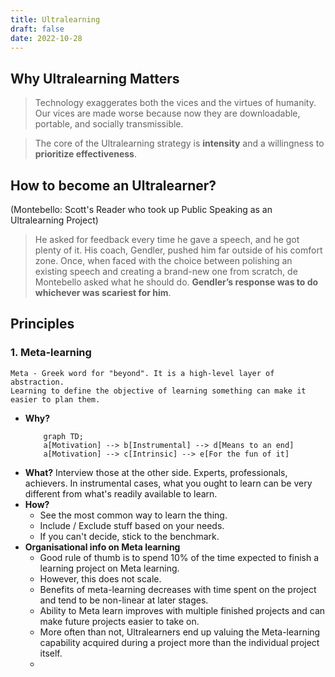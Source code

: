 ```yaml
---
title: Ultralearning
draft: false
date: 2022-10-28
---
```


## Why Ultralearning Matters
> Technology exaggerates both the vices and the virtues of humanity. Our vices are made worse because now they are downloadable, portable, and socially transmissible. 

> The core of the Ultralearning strategy is **intensity** and a willingness to **prioritize effectiveness**. 

## How to become an Ultralearner?
(Montebello: Scott's Reader who took up Public Speaking as an Ultralearning Project)
> He asked for feedback every time he gave a speech, and he got plenty of it. His coach, Gendler, pushed him far outside of his comfort zone. Once, when faced with the choice between polishing an existing speech and creating a brand-new one from scratch, de Montebello asked what he should do. **Gendler’s response was to do whichever was scariest for him**.

## Principles
### 1. Meta-learning
	Meta - Greek word for "beyond". It is a high-level layer of abstraction. 
	Learning to define the objective of learning something can make it easier to plan them.  
- **Why?**
	```mermaid
		graph TD;
		a[Motivation] --> b[Instrumental] --> d[Means to an end]
		a[Motivation] --> c[Intrinsic] --> e[For the fun of it]
	```
- **What?**
	Interview those at the other side. Experts, professionals, achievers. In instrumental cases, what you ought to learn can be very different from what's readily available to learn. 
- **How?**
	- See the most common way to learn the thing. 
	- Include / Exclude stuff based on your needs.
	- If you can't decide, stick to the benchmark.
- **Organisational info on Meta learning**
	- Good rule of thumb is to spend 10% of the time expected to finish a learning project on Meta learning. 
	- However, this does not scale. 
	- Benefits of meta-learning decreases with time spent on the project and tend to be non-linear at later stages. 
	- Ability to Meta learn improves with multiple finished projects and can make future projects easier to take on. 
	- More often than not, Ultralearners end up valuing the Meta-learning capability acquired during a project more than the individual project itself.
	- 
